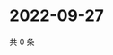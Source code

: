 # 2022-09-27

共 0 条

<!-- BEGIN WEIBO -->
<!-- 最后更新时间 Tue Sep 27 2022 05:17:44 GMT+0800 (China Standard Time) -->

<!-- END WEIBO -->
